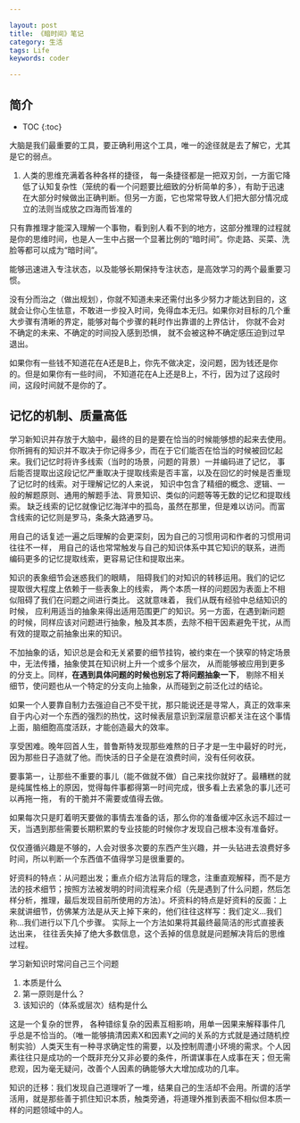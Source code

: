 ```yaml
---

layout: post
title: 《暗时间》笔记
category: 生活
tags: Life
keywords: coder

---
```


## 简介

* TOC
{:toc}

大脑是我们最重要的工具，要正确利用这个工具，唯一的途径就是去了解它，尤其是它的弱点。

1. 人类的思维充满着各种各样的捷径， 每一条捷径都是一把双刃剑，一方面它降低了认知复杂性（笼统的看一个问题要比细致的分析简单的多），有助于迅速在大部分时候做出正确判断。但另一方面，它也常常导致人们把大部分情况成立的法则当成放之四海而皆准的

只有靠推理才能深入理解一个事物，看到别人看不到的地方，这部分推理的过程就是你的思维时间，也是人一生中占据一个显著比例的“暗时间”。你走路、买菜、洗脸等都可以成为“暗时间”。

能够迅速进入专注状态，以及能够长期保持专注状态，是高效学习的两个最重要习惯。

没有分而治之（做出规划），你就不知道未来还需付出多少努力才能达到目的，这就会让你心生怯意，不敢进一步投入时间，免得血本无归。如果你对目标的几个重大步骤有清晰的界定，能够对每个步骤的耗时作出靠谱的上界估计， 你就不会对不确定的未来、不确定的时间投入感到恐惧， 就不会被这种不确定感压迫到过早退出。

如果你有一些钱不知道花在A还是B上，你先不做决定，没问题，因为钱还是你的。但是如果你有一些时间， 不知道花在A上还是B上，不行，因为过了这段时间，这段时间就不是你的了。

## 记忆的机制、质量高低

学习新知识并存放于大脑中，最终的目的是要在恰当的时候能够想的起来去使用。你所拥有的知识并不取决于你记得多少，而在于它们能否在恰当的时候被回忆起来。我们记忆时将许多线索（当时的场景，问题的背景）一并编码进了记忆， 事后能否提取出这段记忆严重取决于提取线索是否丰富，以及在回忆的时候是否重现了记忆时的线索。对于理解记忆的人来说， 知识中包含了精细的概念、逻辑、一般的解题原则、通用的解题手法、背景知识、类似的问题等等无数的记忆和提取线索。 缺乏线索的记忆就像记忆海洋中的孤岛，虽然在那里，但是难以访问。而富含线索的记忆则是罗马，条条大路通罗马。

用自己的话复述一遍之后理解的会更深刻，因为自己的习惯用词和作者的习惯用词往往不一样， 用自己的话也常常触发与自己的知识体系中其它知识的联系，进而编码更多的记忆提取线索，更容易记住和提取出来。

知识的表象细节会迷惑我们的眼睛， 阻碍我们的对知识的转移运用。我们的记忆提取很大程度上依赖于一些表象上的线索， 两个本质一样的问题因为表面上不相似阻碍了我们在问题之间进行类比。 这就意味着， 我们从既有经验中总结知识的时候， 应利用适当的抽象来得出适用范围更广的知识。另一方面，在遇到新问题的时候，同样应该对问题进行抽象，触及其本质，去除不相干因素避免干扰，从而有效的提取之前抽象出来的知识。 

不加抽象的话，知识总是会和无关紧要的细节挂钩，被约束在一个狭窄的特定场景中，无法传播，抽象使其在知识树上升一个或多个层次， 从而能够被应用到更多的分支上。同样，**在遇到具体问题的时候也别忘了将问题抽象一下**， 剔除不相关细节，使问题也从一个特定的分支向上抽象，从而碰到之前泛化过的结论。 


如果一个人要靠自制力去强迫自己不受干扰，那只能说还是寻常人，真正的效率来自于内心对一个东西的强烈的热忱，这时候表层意识到深层意识都关注在这个事情上面，脑细胞高度活跃，才能创造最大的效率。

享受困难。晚年回首人生，普鲁斯特发现那些难熬的日子才是一生中最好的时光，因为那些日子造就了他。而快活的日子全是在浪费时间，没有任何收获。

要事第一，让那些不重要的事儿（能不做就不做）自己来找你就好了。最糟糕的就是纯属性格上的原因，觉得每件事都得第一时间完成，很多看上去紧急的事儿还可以再拖一拖， 有的干脆并不需要或值得去做。

如果每次只是盯着明天要做的事情去准备的话，那么你的准备缓冲区永远不超过一天，当遇到那些需要长期积累的专业技能的时候你才发现自己根本没有准备好。 

仅仅遵循兴趣是不够的，人会对很多次要的东西产生兴趣，并一头钻进去浪费好多时间，所以判断一个东西值不值得学习是很重要的。

好资料的特点：从问题出发；重点介绍方法背后的理念，注重直观解释，而不是方法的技术细节；按照方法被发明的时间流程来介绍（先是遇到了什么问题，然后怎样分析，推理，最后发现目前所使用的方法）。坏资料的特点是好资料的反面：上来就讲细节，仿佛某方法是从天上掉下来的，他们往往这样写：我们定义...我们称...我们进行以下几个步骤。 实际上一个方法如果将其最终最简洁的形式直接表达出来， 往往丢失掉了绝大多数信息，这个丢掉的信息就是问题解决背后的思维过程。

学习新知识时常问自己三个问题

1. 本质是什么
1. 第一原则是什么？
2. 该知识的（体系或层次）结构是什么

这是一个复杂的世界， 各种错综复杂的因素互相影响，用单一因果来解释事件几乎总是不恰当的。（唯一能够搞清因素X和因素Y之间的关系的方式就是通过随机控制实验）人类天生有一种寻求确定性的需要，以及控制周遭小环境的需求。个人因素往往只是成功的一个既非充分又非必要的条件，所谓谋事在人成事在天；但无需悲观，因为毫无疑问，改善个人因素的确能够大大增加成功的几率。

知识的迁移：我们发现自己道理听了一堆，结果自己的生活却不会用。所谓的活学活用，就是那些善于抓住知识本质，触类旁通，将道理外推到表面不相似但本质一样的问题领域中的人。